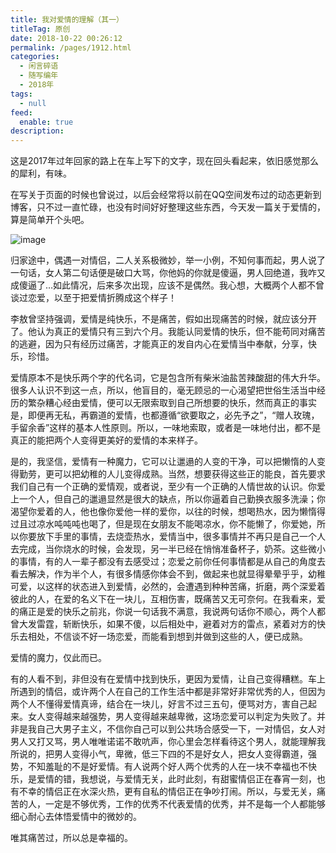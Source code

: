 ```yaml
---
title: 我对爱情的理解（其一）
titleTag: 原创
date: 2018-10-22 00:26:12
permalink: /pages/1912.html
categories: 
  - 闲言碎语
  - 随写编年
  - 2018年
tags: 
  - null
feed: 
  enable: true
description: 
---
```


这是2017年过年回家的路上在车上写下的文字，现在回头看起来，依旧感觉那么的犀利，有味。

在写关于页面的时候也曾说过，以后会经常将以前在QQ空间发布过的动态更新到博客，只不过一直忙碌，也没有时间好好整理这些东西，今天发一篇关于爱情的，算是简单开个头吧。

![image](http://t.eryajf.net/imgs/2021/09/aee0e8072d20061c.jpg)

归家途中，偶遇一对情侣，二人关系极微妙，举一小例，不知何事而起，男人说了一句话，女人第二句话便是破口大骂，你他妈的你就是傻逼，男人回绝道，我咋又成傻逼了…如此情况，后来多次出现，应该不是偶然。我心想，大概两个人都不曾谈过恋爱，以至于把爱情折腾成这个样子！

李敖曾坚持强调，爱情是纯快乐，不是痛苦，假如出现痛苦的时候，就应该分开了。他认为真正的爱情只有三到六个月。我能认同爱情的快乐，但不能苟同对痛苦的逃避，因为只有经历过痛苦，才能真正的发自内心在爱情当中奉献，分享，快乐，珍惜。

爱情原本不是快乐两个字的代名词，它是包含所有柴米油盐苦辣酸甜的伟大升华。很多人认识不到这一点，所以，他盲目的，毫无顾忌的一心渴望把世俗生活当中经历的繁杂糟心经由爱情，便可以无限索取到自己所想要的快乐，然而真正的事实是，即便再无私，再霸道的爱情，也都遵循“欲要取之，必先予之”，“赠人玫瑰，手留余香”这样的基本人性原则。所以，一味地索取，或者是一味地付出，都不是真正的能把两个人变得更美好的爱情的本来样子。

是的，我坚信，爱情有一种魔力，它可以让邋遢的人变的干净，可以把懒惰的人变得勤劳，更可以把幼稚的人儿变得成熟。当然，想要获得这些正的能良，首先要求我们自己有一个正确的爱情观，或者说，至少有一个正确的人情世故的认识。你爱上一个人，但自己的邋遢显然是很大的缺点，所以你逼着自己勤换衣服多洗澡；你渴望你爱着的人，他也像你爱他一样的爱你，以往的时候，想喝热水，因为懒惰得过且过凉水吨吨吨也喝了，但是现在女朋友不能喝凉水，你不能懒了，你爱她，所以你要放下手里的事情，去烧壶热水，爱情当中，很多事情并不再只是自己一个人去完成，当你烧水的时候，会发现，另一半已经在悄悄准备杯子，奶茶。这些微小的事情，有的人一辈子都没有去感受过；恋爱之前你任何事情都是从自己的角度去看去解决，作为半个人，有很多情感你体会不到，做起来也就显得晕晕乎乎，幼稚可爱，以这样的状态进入到爱情，必然的，会遭遇到种种苦痛，折磨，两个深爱着彼此的人，在爱的名义下在一块儿，互相伤害，既痛苦又无可奈何。在我看来，爱的痛正是爱的快乐之前兆，你说一句话我不满意，我说两句话你不顺心，两个人都曾大发雷霆，斩断快乐，如果不傻，以后相处中，避着对方的雷点，紧着对方的快乐去相处，不信谈不好一场恋爱，而能看到想到并做到这些的人，便已成熟。

爱情的魔力，仅此而已。

有的人看不到，非但没有在爱情中找到快乐，更因为爱情，让自己变得糟糕。车上所遇到的情侣，或许两个人在自己的工作生活中都是非常好非常优秀的人，但因为两个人不懂得爱情真谛，结合在一块儿，好言不过三五句，便骂对方，害自己起来。女人变得越来越强势，男人变得越来越卑微，这场恋爱可以判定为失败了。并非是我自己大男子主义，不信你自己可以到公共场合感受一下，一对情侣，女人对男人又打又骂，男人唯唯诺诺不敢吭声，你心里会怎样看待这个男人，就能理解我所说的，把男人变得小气，卑微，低三下四的不是好女人，把女人变得霸道，强势，不知羞耻的不是好爱情。有人说两个好人两个优秀的人在一块不幸福也不快乐，是爱情的错，我想说，与爱情无关，此时此刻，有甜蜜情侣正在春宵一刻，也有不幸的情侣正在水深火热，更有自私的情侣正在争吵打闹。所以，与爱无关，痛苦的人，一定是不够优秀，工作的优秀不代表爱情的优秀，并不是每一个人都能够细心耐心去体悟爱情中的微妙的。

唯其痛苦过，所以总是幸福的。
